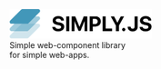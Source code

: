 <img src="docs/images/logo.png" width="250px"><br>
Simple web-component library<br>for simple web-apps.

<center>
    <repl-component id="pxen71pu7juv1ie" download="false"></replcomponent>
</center>